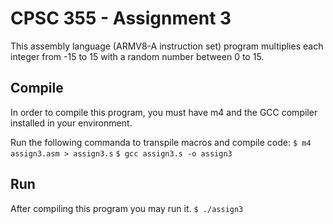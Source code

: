 # CPSC 355 - Assignment 3

This assembly language (ARMV8-A instruction set) program multiplies each integer from -15 to 15 with a random number between 0 to 15.

## Compile
In order to compile this program, you must have m4 and the GCC compiler installed in your environment.

Run the following commanda to transpile macros and compile code: 
`$ m4 assign3.asm > assign3.s`
`$ gcc assign3.s -o assign3`

## Run
After compiling this program you may run it.
`$ ./assign3`
